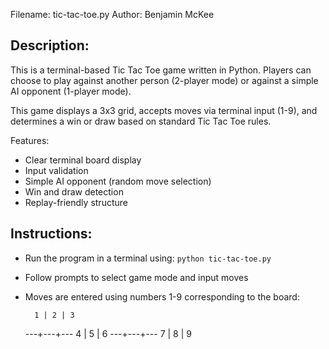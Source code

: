 Filename: tic-tac-toe.py
Author: Benjamin McKee

Description:
------------
This is a terminal-based Tic Tac Toe game written in Python.
Players can choose to play against another person (2-player mode) or against a simple AI opponent (1-player mode).

This game displays a 3x3 grid, accepts moves via terminal input (1-9), and determines a win or draw based on standard Tic Tac Toe rules.

Features:
- Clear terminal board display
- Input validation
- Simple AI opponent (random move selection)
- Win and draw detection
- Replay-friendly structure

Instructions:
-------------
- Run the program in a terminal using: `python tic-tac-toe.py`
- Follow prompts to select game mode and input moves
- Moves are entered using numbers 1-9 corresponding to the board:

        1 | 2 | 3
    ---+---+---
        4 | 5 | 6
    ---+---+---
        7 | 8 | 9